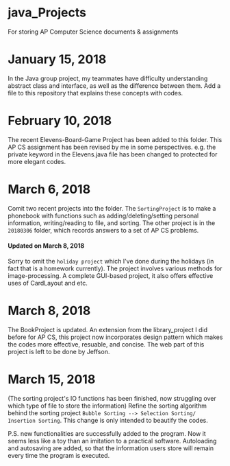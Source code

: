 # java_Projects
For storing AP Computer Science documents &amp; assignments

# January 15, 2018
In the Java group project, my teammates have difficulty understanding abstract class and interface, as well as the difference between them. Add a file to this repository that explains these concepts with codes. 

# February 10, 2018
The recent Elevens-Board-Game Project has been added to this folder. This AP CS assignment has been revised by me in some perspectives. e.g. the private keyword in the Elevens.java file has been changed to protected for more elegant codes. 

# March 6, 2018
Comit two recent projects into the folder. The `SortingProject` is to make a phonebook with functions such as adding/deleting/setting personal information, writing/reading to file, and sorting. The other project is in the `20180306` folder, which records answers to a set of AP CS problems.

#### Updated on March 8, 2018
Sorry to omit the `holiday project` which I've done during the holidays (in fact that is a homework currently). The project involves various methods for image-processing. A complete GUI-based project, it also offers effective uses of CardLayout and etc.

# March 8, 2018
The BookProject is updated. An extension from the library_project I did before for AP CS, this project now incorporates design pattern which makes the codes more effective, resuable, and concise. The web part of this project is left to be done by Jeffson.

# March 15, 2018
(The sorting project's IO functions has been finished, now struggling over which type of file to store the information)
Refine the sorting algorithm behind the sorting project `Bubble Sorting --> Selection Sorting/ Insertion Sorting`. This change is only intended to beautify the codes. 

P.S. new functionalities are successfully added to the program. Now it seems less like a toy than an imitation to a practical software. Autoloading and autosaving are added, so that the information users store will remain every time the program is executed.
